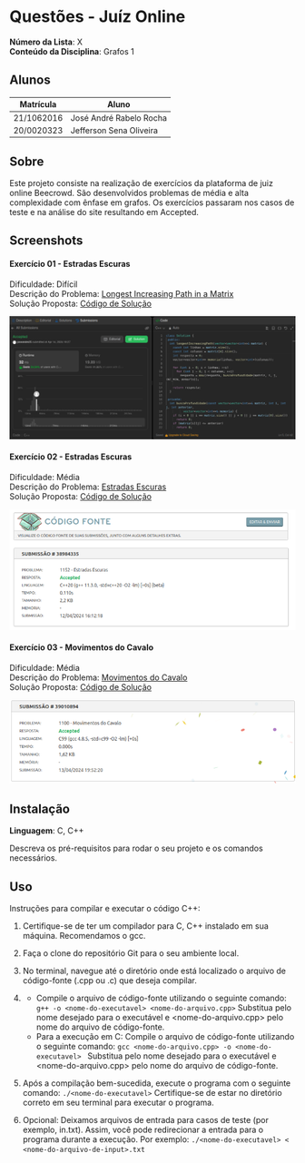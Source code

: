 # Questões - Juíz Online

**Número da Lista**: X<br>
**Conteúdo da Disciplina**: Grafos 1<br>

## Alunos

| Matrícula  | Aluno                               |
| ---------- | ----------------------------------- |
| 21/1062016 | José André Rabelo Rocha |
| 20/0020323 | Jefferson Sena Oliveira         |

## Sobre

Este projeto consiste na realização de exercícios da plataforma de juiz online Beecrowd. São desenvolvidos problemas de média e alta
complexidade com ênfase em grafos. Os exercícios passaram nos casos de teste e na análise do site resultando em Accepted. 

## Screenshots

#### Exercício 01 - Estradas Escuras

Dificuldade: Difícil <br>
Descrição do Problema: [Longest Increasing Path in a Matrix](https://leetcode.com/problems/longest-increasing-path-in-a-matrix/description/)<br>
Solução Proposta: [Código de Solução](https://github.com/projeto-de-algoritmos-2024/Grafos1_QuestoesJuizOnline/blob/master/Longest_Increasing_Path_Matrix/longest_increasing_path_matrix.cpp) 

![](assets/longest_increasing_path.png)

#### Exercício 02 - Estradas Escuras

Dificuldade: Média<br>
Descrição do Problema: [Estradas Escuras](https://judge.beecrowd.com/pt/problems/view/1152)<br>
Solução Proposta: [Código de Solução](https://github.com/projeto-de-algoritmos-2024/Grafos1_QuestoesJuizOnline/blob/master/Estradas_Escuras/estradas_escuras.cpp) 

![](assets/estradas_escuras.png)

#### Exercício 03 - Movimentos do Cavalo

Dificuldade: Média<br>
Descrição do Problema: [Movimentos do Cavalo](https://judge.beecrowd.com/pt/problems/view/1100)<br>
Solução Proposta: [Código de Solução](https://github.com/projeto-de-algoritmos-2024/Grafos1_QuestoesJuizOnline/blob/master/Movimentos%20do%20Cavalo/movimentos_cavalo.c) 

![](assets/movimentos_cavalo.png)

## Instalação

**Linguagem**: C, C++<br>
<!-- **Framework**: (caso exista)<br> -->
Descreva os pré-requisitos para rodar o seu projeto e os comandos necessários.

## Uso

Instruções para compilar e executar o código C++:

1. Certifique-se de ter um compilador para C, C++ instalado em sua máquina. Recomendamos o gcc.

2. Faça o clone do repositório Git para o seu ambiente local.

3. No terminal, navegue até o diretório onde está localizado o arquivo de código-fonte (.cpp ou .c) que deseja compilar.

4. - Compile o arquivo de código-fonte utilizando o seguinte comando:
```g++ -o <nome-do-executavel> <nome-do-arquivo.cpp>```
Substitua <nome-do-executavel> pelo nome desejado para o executável e <nome-do-arquivo.cpp> pelo nome do arquivo de código-fonte.
    - Para a execução em C: Compile o arquivo de código-fonte utilizando o seguinte comando:
```gcc <nome-do-arquivo.cpp> -o <nome-do-executavel> ```
Substitua <nome-do-executavel> pelo nome desejado para o executável e <nome-do-arquivo.cpp> pelo nome do arquivo de código-fonte.

5. Após a compilação bem-sucedida, execute o programa com o seguinte comando:
```./<nome-do-executavel>```
Certifique-se de estar no diretório correto em seu terminal para executar o programa.

6. Opcional: Deixamos arquivos de entrada para casos de teste (por exemplo, in.txt). Assim, você pode redirecionar a entrada para o programa durante a execução. Por exemplo:
```./<nome-do-executavel> < <nome-do-arquivo-de-input>.txt```

<!--## Outros

Quaisquer outras informações sobre seu projeto podem ser descritas abaixo.

-->
